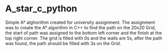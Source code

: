 # A_star_c_python
Simple A* alghorithm created for university assignment.
The assignment was to create the A* algorithm in C++ to find the path on the 20x20 Grid,
the start of path was assigned to the bottom left corner and the finish at the top right corner.
The grid is filled with 0s and the walls are 5s, after the path was found, the path should be filled with 3s on the Grid.


